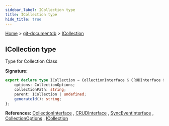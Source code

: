 ```yaml
---
sidebar_label: ICollection type
title: ICollection type
hide_title: true
---
```


[Home](./index.md) &gt; [git-documentdb](./git-documentdb.md) &gt; [ICollection](./git-documentdb.icollection.md)

## ICollection type

Type for Collection Class

<b>Signature:</b>

```typescript
export declare type ICollection = CollectionInterface & CRUDInterface & SyncEventInterface & {
    options: CollectionOptions;
    collectionPath: string;
    parent: ICollection | undefined;
    generateId(): string;
};
```
<b>References:</b> [CollectionInterface](./git-documentdb.collectioninterface.md) , [CRUDInterface](./git-documentdb.crudinterface.md) , [SyncEventInterface](./git-documentdb.synceventinterface.md) , [CollectionOptions](./git-documentdb.collectionoptions.md) , [ICollection](./git-documentdb.icollection.md)

